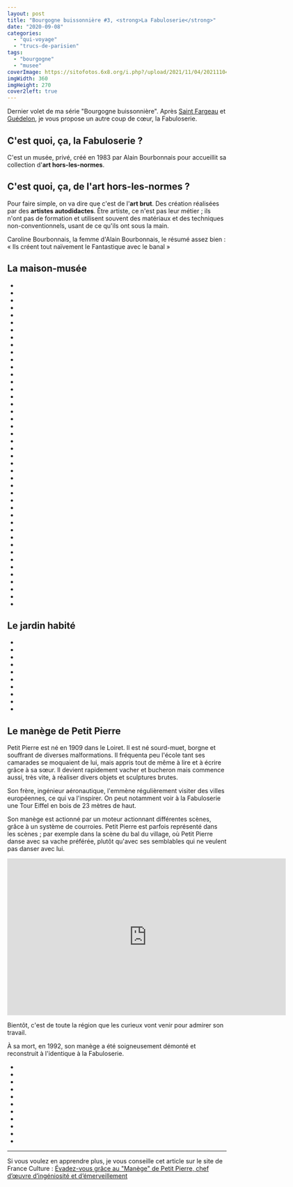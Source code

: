 ```yaml
---
layout: post
title: "Bourgogne buissonnière #3, <strong>La Fabuloserie</strong>"
date: "2020-09-08"
categories: 
  - "qui-voyage"
  - "trucs-de-parisien"
tags:
  - "bourgogne"
  - "musee"
coverImage: https://sitofotos.6x8.org/i.php?/upload/2021/11/04/20211104204630-26ff93da-xx.jpg
imgWidth: 360
imgHeight: 270
cover2left: true
---
```


Dernier volet de ma série "Bourgogne buissonnière". Après [Saint Fargeau](/2020/08/bourgogne-buissonniere-1-saint-fargeau/) et [Guédelon](/2020/09/bourgogne-buissonniere-2-guedelon/), je vous propose un autre coup de cœur, la Fabuloserie.

## C'est quoi, ça, la Fabuloserie ?

C'est un musée, privé, créé en 1983 par Alain Bourbonnais pour accueillit sa collection d'**art hors-les-normes**.

## C'est quoi, ça, de l'art hors-les-normes ?

Pour faire simple, on va dire que c'est de l'**art brut**. Des création réalisées par des **artistes autodidactes**. Être artiste, ce n'est pas leur métier ; ils n'ont pas de formation et utilisent souvent des matériaux et des techniques non-conventionnels, usant de ce qu'ils ont sous la main.

Caroline Bourbonnais, la femme d'Alain Bourbonnais, le résumé assez bien : « Ils créent tout naïvement le Fantastique avec le banal »

## La maison-musée

<div id="maison-slider" class="splide">
<div class="splide__track">
<ul class="splide__list">
<li class="splide__slide"><img src="https://sitofotos.6x8.org/i.php?/upload/2021/11/04/20211104211752-8413a2d2-xx.jpg" alt=""></li>
<li class="splide__slide"><img src="https://sitofotos.6x8.org/i.php?/upload/2021/11/04/20211104204448-570aef11-xx.jpg" alt=""></li>
<li class="splide__slide"><img src="https://sitofotos.6x8.org/i.php?/upload/2021/11/04/20211104204509-13fe4793-xx.jpg" alt=""></li>
<li class="splide__slide"><img src="https://sitofotos.6x8.org/i.php?/upload/2021/11/04/20211104204515-a38d7a27-xx.jpg" alt=""></li>
<li class="splide__slide"><img src="https://sitofotos.6x8.org/i.php?/upload/2021/11/04/20211104204524-94e0db9d-xx.jpg" alt=""></li>
<li class="splide__slide"><img src="https://sitofotos.6x8.org/i.php?/upload/2021/11/04/20211104204527-06ccb33d-xx.jpg" alt=""></li>
<li class="splide__slide"><img src="https://sitofotos.6x8.org/_data/i/upload/2021/11/04/20211104204533-4be3bbf9-xx.jpg" alt=""></li>
<li class="splide__slide"><img src="https://sitofotos.6x8.org/i.php?/upload/2021/11/04/20211104204535-e2d67bda-xx.jpg" alt=""></li>
<li class="splide__slide"><img src="https://sitofotos.6x8.org/i.php?/upload/2021/11/04/20211104204538-4363c434-xx.jpg" alt=""></li>
<li class="splide__slide"><img src="https://sitofotos.6x8.org/i.php?/upload/2021/11/04/20211104204540-94173354-xx.jpg" alt=""></li>
<li class="splide__slide"><img src="https://sitofotos.6x8.org/_data/i/upload/2021/11/04/20211104204547-5007bec5-xx.jpg" alt=""></li>
<li class="splide__slide"><img src="https://sitofotos.6x8.org/i.php?/upload/2021/11/04/20211104204549-84ac62ce-xx.jpg" alt=""></li>
<li class="splide__slide"><img src="https://sitofotos.6x8.org/i.php?/upload/2021/11/04/20211104204552-dff161dd-xx.jpg" alt=""></li>
<li class="splide__slide"><img src="https://sitofotos.6x8.org/_data/i/upload/2021/11/04/20211104204559-59f3e520-xx.jpg" alt=""></li>
<li class="splide__slide"><img src="https://sitofotos.6x8.org/_data/i/upload/2021/11/04/20211104204601-ed5e0acd-xx.jpg" alt=""></li>
<li class="splide__slide"><img src="https://sitofotos.6x8.org/_data/i/upload/2021/11/04/20211104204603-4ef675b4-xx.jpg" alt=""></li>
<li class="splide__slide"><img src="https://sitofotos.6x8.org/i.php?/upload/2021/11/04/20211104204610-54a1c81e-xx.jpg" alt=""></li>
<li class="splide__slide"><img src="https://sitofotos.6x8.org/i.php?/upload/2021/11/04/20211104204545-e7515839-xx.jpg" alt=""></li>
<li class="splide__slide"><img src="https://sitofotos.6x8.org/i.php?/upload/2021/11/04/20211104204615-a548fe7b-xx.jpg" alt=""></li>
<li class="splide__slide"><img src="https://sitofotos.6x8.org/i.php?/upload/2021/11/04/20211104204620-9a6569f7-xx.jpg" alt=""></li>
<li class="splide__slide"><img src="https://sitofotos.6x8.org/i.php?/upload/2021/11/04/20211104204457-85739c57-xx.jpg" alt=""></li>
<li class="splide__slide"><img src="https://sitofotos.6x8.org/i.php?/upload/2021/11/04/20211104204453-b735a8e3-xx.jpg" alt=""></li>
<li class="splide__slide"><img src="https://sitofotos.6x8.org/i.php?/upload/2021/11/04/20211104204439-36501ddd-xx.jpg" alt=""></li>
<li class="splide__slide"><img src="https://sitofotos.6x8.org/i.php?/upload/2021/11/04/20211104204450-cf98eb49-xx.jpg" alt=""></li>
<li class="splide__slide"><img src="https://sitofotos.6x8.org/i.php?/upload/2021/11/04/20211104204445-f7574bed-xx.jpg" alt=""></li>
<li class="splide__slide"><img src="https://sitofotos.6x8.org/i.php?/upload/2021/11/04/20211104204503-4194b18d-xx.jpg" alt=""></li>
<li class="splide__slide"><img src="https://sitofotos.6x8.org/i.php?/upload/2021/11/04/20211104204506-a6e1cedb-xx.jpg" alt=""></li>
<li class="splide__slide"><img src="https://sitofotos.6x8.org/i.php?/upload/2021/11/04/20211104204508-d1ecb825-xx.jpg" alt=""></li>
<li class="splide__slide"><img src="https://sitofotos.6x8.org/i.php?/upload/2021/11/04/20211104204518-d145d713-xx.jpg" alt=""></li>
<li class="splide__slide"><img src="https://sitofotos.6x8.org/i.php?/upload/2021/11/04/20211104204519-6cc003ed-xx.jpg" alt=""></li>
<li class="splide__slide"><img src="https://sitofotos.6x8.org/i.php?/upload/2021/11/04/20211104204522-8e38d3d3-xx.jpg" alt=""></li>
<li class="splide__slide"><img src="https://sitofotos.6x8.org/i.php?/upload/2021/11/04/20211104204530-266c8238-xx.jpg" alt=""></li>
<li class="splide__slide"><img src="https://sitofotos.6x8.org/i.php?/upload/2021/11/04/20211104204542-f33ac97c-xx.jpg" alt=""></li>
<li class="splide__slide"><img src="https://sitofotos.6x8.org/i.php?/upload/2021/11/04/20211104204550-bea60f62-xx.jpg" alt=""></li>
<li class="splide__slide"><img src="https://sitofotos.6x8.org/i.php?/upload/2021/11/04/20211104204554-6b192415-xx.jpg" alt=""></li>
<li class="splide__slide"><img src="https://sitofotos.6x8.org/i.php?/upload/2021/11/04/20211104204557-4ee8efc0-xx.jpg" alt=""></li>
<li class="splide__slide"><img src="https://sitofotos.6x8.org/i.php?/upload/2021/11/04/20211104204605-71ba58ab-xx.jpg" alt=""></li>
<li class="splide__slide"><img src="https://sitofotos.6x8.org/i.php?/upload/2021/11/04/20211104204609-57d93490-xx.jpg" alt=""></li>
<li class="splide__slide"><img src="https://sitofotos.6x8.org/i.php?/upload/2021/11/04/20211104204612-b034af03-xx.jpg" alt=""></li>
<li class="splide__slide"><img src="https://sitofotos.6x8.org/i.php?/upload/2021/11/04/20211104204618-4dbf7c08-xx.jpg" alt=""></li>
<li class="splide__slide"><img src="https://sitofotos.6x8.org/i.php?/upload/2021/11/04/20211104204622-a1c74bb0-xx.jpg" alt=""></li>
<li class="splide__slide"><img src="https://sitofotos.6x8.org/i.php?/upload/2021/11/04/20211104204627-1bbc200b-xx.jpg" alt=""></li>
<li class="splide__slide"><img src="https://sitofotos.6x8.org/i.php?/upload/2021/11/04/20211104204625-40cfeb43-xx.jpg" alt=""></li>
<li class="splide__slide"><img src="https://sitofotos.6x8.org/i.php?/upload/2021/11/04/20211104204501-e40ec17c-xx.jpg" alt=""></li>
</ul>
</div>
</div>

## Le jardin habité

<div id="jardin-slider" class="splide">
<div class="splide__track">
<ul class="splide__list">
<li class="splide__slide"><img src="https://sitofotos.6x8.org/i.php?/upload/2021/11/04/20211104204633-385a8ec3-xx.jpg" alt=""></li>
<li class="splide__slide"><img src="https://sitofotos.6x8.org/i.php?/upload/2021/11/04/20211104204637-a5bcc086-xx.jpg" alt=""></li>
<li class="splide__slide"><img src="https://sitofotos.6x8.org/i.php?/upload/2021/11/04/20211104204640-a15ab19f-xx.jpg" alt=""></li>
<li class="splide__slide"><img src="https://sitofotos.6x8.org/i.php?/upload/2021/11/04/20211104204712-c7e09b92-xx.jpg" alt=""></li>
<li class="splide__slide"><img src="https://sitofotos.6x8.org/i.php?/upload/2021/11/04/20211104204717-a534d111-xx.jpg" alt=""></li>
<li class="splide__slide"><img src="https://sitofotos.6x8.org/i.php?/upload/2021/11/04/20211104204720-87ba0e39-xx.jpg" alt=""></li>
<li class="splide__slide"><img src="https://sitofotos.6x8.org/i.php?/upload/2021/11/04/20211104204709-36efef48-xx.jpg" alt=""></li>
<li class="splide__slide"><img src="https://sitofotos.6x8.org/i.php?/upload/2021/11/04/20211104204705-11d5e535-xx.jpg" alt=""></li>
<li class="splide__slide"><img src="https://sitofotos.6x8.org/i.php?/upload/2021/11/04/20211104204646-65edc39c-xx.jpg" alt=""></li>
<li class="splide__slide"><img src="https://sitofotos.6x8.org/i.php?/upload/2021/11/04/20211104204643-59a17019-xx.jpg" alt=""></li>
</ul>
</div>
</div>

## Le manège de Petit Pierre

Petit Pierre est né en 1909 dans le Loiret. Il est né sourd-muet, borgne et souffrant de diverses malformations. Il fréquenta peu l'école tant ses camarades se moquaient de lui, mais appris tout de même à lire et à écrire grâce à sa sœur. Il devient rapidement vacher et bucheron mais commence aussi, très vite, à réaliser divers objets et sculptures brutes.

Son frère, ingénieur aéronautique, l'emmène régulièrement visiter des villes européennes, ce qui va l'inspirer. On peut notamment voir à la Fabuloserie une Tour Eiffel en bois de 23 mètres de haut.

Son manège est actionné par un moteur actionnant différentes scènes, grâce à un système de courroies. Petit Pierre est parfois représenté dans les scènes ; par exemple dans la scène du bal du village, où Petit Pierre danse avec sa vache préférée, plutôt qu'avec ses semblables qui ne veulent pas danser avec lui.

<iframe src="https://player.vimeo.com/video/455933210" width="640" height="360" frameborder="0" allow="autoplay; fullscreen" allowfullscreen></iframe>

Bientôt, c'est de toute la région que les curieux vont venir pour admirer son travail.

À sa mort, en 1992, son manège a été soigneusement démonté et reconstruit à l'identique à la Fabuloserie.

<div id="manege-slider" class="splide">
<div class="splide__track">
<ul class="splide__list">
<li class="splide__slide"><img src="https://sitofotos.6x8.org/i.php?/upload/2021/11/04/20211104211750-cbd641e1-xx.jpg" alt=""></li>
<li class="splide__slide"><img src="https://sitofotos.6x8.org/i.php?/upload/2021/11/04/20211104211743-1c329e76-xx.jpg" alt=""></li>
<li class="splide__slide"><img src="https://sitofotos.6x8.org/i.php?/upload/2021/11/04/20211104211737-6646a1ab-xx.jpg" alt=""></li>
<li class="splide__slide"><img src="https://sitofotos.6x8.org/i.php?/upload/2021/11/04/20211104211746-62a47b59-xx.jpg" alt=""></li>
<li class="splide__slide"><img src="https://sitofotos.6x8.org/i.php?/upload/2021/11/04/20211104204649-42c82907-xx.jpg" alt=""></li>
<li class="splide__slide"><img src="https://sitofotos.6x8.org/_data/i/upload/2021/11/04/20211104204655-3d01adf1-xx.jpg" alt=""></li>
<li class="splide__slide"><img src="https://sitofotos.6x8.org/i.php?/upload/2021/11/04/20211104204652-ef56e5fe-xx.jpg" alt=""></li>
<li class="splide__slide"><img src="https://sitofotos.6x8.org/i.php?/upload/2021/11/04/20211104204703-f6220b1c-xx.jpg" alt=""></li>
<li class="splide__slide"><img src="https://sitofotos.6x8.org/i.php?/upload/2021/11/04/20211104204658-144bd5a2-xx.jpg" alt=""></li>
<li class="splide__slide"><img src="https://sitofotos.6x8.org/i.php?/upload/2021/11/04/20211104211734-dd1f10f0-xx.jpg" alt=""></li>
<li class="splide__slide"><img src="https://sitofotos.6x8.org/i.php?/upload/2021/11/04/20211104204700-9ecbe170-xx.jpg" alt=""></li>
</ul>
</div>
</div>

* * *

Si vous voulez en apprendre plus, je vous conseille cet article sur le site de France Culture : [Évadez-vous grâce au "Manège" de Petit Pierre, chef d’œuvre d’ingéniosité et d’émerveillement](https://www.franceculture.fr/sculpture/evadez-vous-grace-au-manege-de-petit-pierre-chef-doeuvre-dingeniosite-et-demerveillement)
